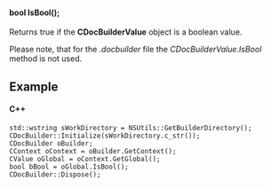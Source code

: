 #### bool IsBool();

Returns true if the **CDocBuilderValue** object is a boolean value.

Please note, that for the *.docbuilder* file the *CDocBuilderValue.IsBool* method is not used.

## Example

#### C++

```
std::wstring sWorkDirectory = NSUtils::GetBuilderDirectory();
CDocBuilder::Initialize(sWorkDirectory.c_str());
CDocBuilder oBuilder;
CContext oContext = oBuilder.GetContext();
CValue oGlobal = oContext.GetGlobal();
bool bBool = oGlobal.IsBool();
CDocBuilder::Dispose();
```
